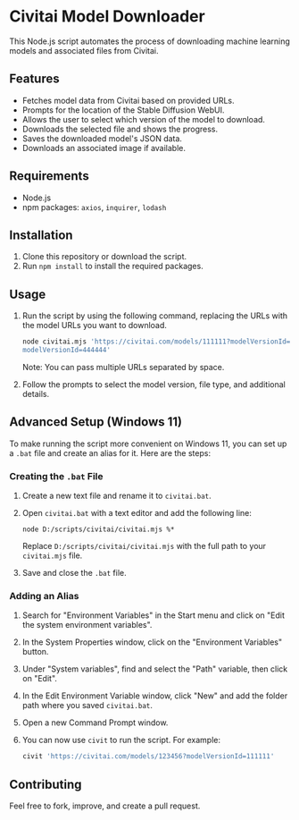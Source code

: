 # Civitai Model Downloader

This Node.js script automates the process of downloading machine learning models and associated files from Civitai.

## Features

- Fetches model data from Civitai based on provided URLs.
- Prompts for the location of the Stable Diffusion WebUI.
- Allows the user to select which version of the model to download.
- Downloads the selected file and shows the progress.
- Saves the downloaded model's JSON data.
- Downloads an associated image if available.

## Requirements

- Node.js
- npm packages: `axios`, `inquirer`, `lodash`

## Installation

1. Clone this repository or download the script.
2. Run `npm install` to install the required packages.

## Usage

1. Run the script by using the following command, replacing the URLs with the model URLs you want to download.

    ```bash
    node civitai.mjs 'https://civitai.com/models/111111?modelVersionId=222222' 'https://civitai.com/models/333333?
   modelVersionId=444444'
    ```

   Note: You can pass multiple URLs separated by space.

2. Follow the prompts to select the model version, file type, and additional details.

## Advanced Setup (Windows 11)

To make running the script more convenient on Windows 11, you can set up a `.bat` file and create an alias for it. Here are the steps:

### Creating the `.bat` File

1. Create a new text file and rename it to `civitai.bat`.
2. Open `civitai.bat` with a text editor and add the following line:

    ```batch
    node D:/scripts/civitai/civitai.mjs %*
    ```

   Replace `D:/scripts/civitai/civitai.mjs` with the full path to your `civitai.mjs` file.

3. Save and close the `.bat` file.

### Adding an Alias

1. Search for "Environment Variables" in the Start menu and click on "Edit the system environment variables".
2. In the System Properties window, click on the "Environment Variables" button.
3. Under "System variables", find and select the "Path" variable, then click on "Edit".
4. In the Edit Environment Variable window, click "New" and add the folder path where you saved `civitai.bat`.
5. Open a new Command Prompt window.
6. You can now use `civit` to run the script. For example:

    ```bash
    civit 'https://civitai.com/models/123456?modelVersionId=111111'
    ```

## Contributing

Feel free to fork, improve, and create a pull request.